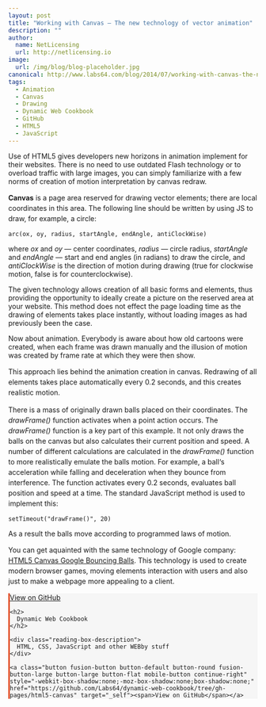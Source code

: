 ```yaml
---
layout: post
title: "Working with Canvas – The new technology of vector animation"
description: ""
author:
  name: NetLicensing
  url: http://netlicensing.io
image:
  url: /img/blog/blog-placeholder.jpg
canonical: http://www.labs64.com/blog/2014/07/working-with-canvas-the-new-technology-of-vector-animation/
tags:
  - Animation
  - Canvas
  - Drawing
  - Dynamic Web Cookbook
  - GitHub
  - HTML5
  - JavaScript
---
```

Use of HTML5 gives developers new horizons in animation implement for their websites. There is no need to use outdated Flash technology or to overload traffic with large images, you can simply familiarize with a few norms of creation of motion interpretation by canvas redraw.

<div style="text-align: left;">
  <!-- iframe plugin v.4.2 wordpress.org/plugins/iframe/ -->
</div>

<span style="line-height: 1.5em;"><strong>Canvas</strong> is a page area reserved for drawing vector elements; there are local coordinates in this area. The following line should be written by using JS to draw, for example, a circle:</span>

`arc(ox, oy, radius, startAngle, endAngle, antiClockWise)`

where _ox_ and _oy_ — center coordinates, _radius_ — circle radius, _startAngle_ and _endAngle_ — start and end angles (in radians) to draw the circle, and _antiClockWise_ is the direction of motion during drawing (true for clockwise motion, false is for counterclockwise).

The given technology allows creation of all basic forms and elements, thus providing the opportunity to ideally create a picture on the reserved area at your website. This method does not effect the page loading time as the drawing of elements takes place instantly, without loading images as had previously been the case.

Now about animation. Everybody is aware about how old cartoons were created, when each frame was drawn manually and the illusion of motion was created by frame rate at which they were then show.

<span style="line-height: 1.5em;">This approach lies behind the animation creation in canvas. Redrawing of all elements takes place automatically every 0.2 seconds, and this creates realistic motion. </span>

<span style="line-height: 1.5em;">There is a mass of originally drawn balls placed on their coordinates. The <em>drawFrame()</em> function activates when a point action occurs. The <em>drawFrame()</em> function is a key part of this example. It not only draws the balls on the canvas but also calculates their current position and speed. A number of different calculations are calculated in the <em>drawFrame()</em> function to more realistically emulate the balls motion. For example, a ball‘s acceleration while falling and deceleration when they bounce from interference. The function activates every 0.2 seconds, evaluates ball position and speed at a time. The standard JavaScript method is used to implement this:</span>

`setTimeout("drawFrame()", 20)`

As a result the balls move according to programmed laws of motion.

<span style="line-height: 1.5em;">You can get aquainted with the same technology of Google company: <a href="http://www.html5canvastutorials.com/labs/html5-canvas-google-bouncing-balls/" target="_blank" rel="nofollow">HTML5 Canvas Google Bouncing Balls</a>. This technology is used to create modern browser games, moving elements interaction with users and also just to make a webpage more appealing to a client.</span>

<div class="fusion-reading-box-container reading-box-container-27" style="margin-bottom:84px;">
  <div class="reading-box" style="background-color:#f6f6f6;border-width:0px;border-color:#f6f6f6;border-left-width:3px;border-left-color:#E14817;border-style:solid;">
    <a class="button fusion-button button-default button-round fusion-button-large button-large button-flat continue continue-right" style="-webkit-box-shadow:none;-moz-box-shadow:none;box-shadow:none;" href="https://github.com/Labs64/dynamic-web-cookbook/tree/gh-pages/html5-canvas" target="_self"><span>View on GitHub</span></a>

    <h2>
      Dynamic Web Cookbook
    </h2>

    <div class="reading-box-description">
      HTML, CSS, JavaScript and other WEBby stuff
    </div>

    <a class="button fusion-button button-default button-round fusion-button-large button-large button-flat mobile-button continue-right" style="-webkit-box-shadow:none;-moz-box-shadow:none;box-shadow:none;" href="https://github.com/Labs64/dynamic-web-cookbook/tree/gh-pages/html5-canvas" target="_self"><span>View on GitHub</span></a>
  </div>
</div>
